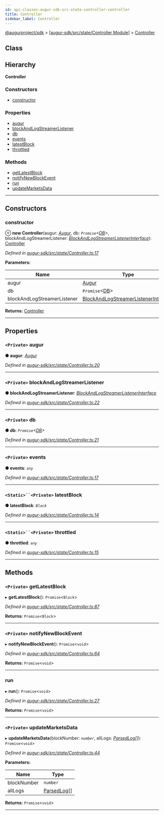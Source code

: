 ```yaml
---
id: api-classes-augur-sdk-src-state-controller-controller
title: Controller
sidebar_label: Controller
---
```


[@augurproject/sdk](api-readme.md) > [[augur-sdk/src/state/Controller Module]](api-modules-augur-sdk-src-state-controller-module.md) > [Controller](api-classes-augur-sdk-src-state-controller-controller.md)

## Class

## Hierarchy

**Controller**

### Constructors

* [constructor](api-classes-augur-sdk-src-state-controller-controller.md#constructor)

### Properties

* [augur](api-classes-augur-sdk-src-state-controller-controller.md#augur)
* [blockAndLogStreamerListener](api-classes-augur-sdk-src-state-controller-controller.md#blockandlogstreamerlistener)
* [db](api-classes-augur-sdk-src-state-controller-controller.md#db)
* [events](api-classes-augur-sdk-src-state-controller-controller.md#events)
* [latestBlock](api-classes-augur-sdk-src-state-controller-controller.md#latestblock)
* [throttled](api-classes-augur-sdk-src-state-controller-controller.md#throttled)

### Methods

* [getLatestBlock](api-classes-augur-sdk-src-state-controller-controller.md#getlatestblock)
* [notifyNewBlockEvent](api-classes-augur-sdk-src-state-controller-controller.md#notifynewblockevent)
* [run](api-classes-augur-sdk-src-state-controller-controller.md#run)
* [updateMarketsData](api-classes-augur-sdk-src-state-controller-controller.md#updatemarketsdata)

---

## Constructors

<a id="constructor"></a>

###  constructor

⊕ **new Controller**(augur: *[Augur](api-classes-augur-sdk-src-augur-augur.md)*, db: *`Promise`<[DB](api-classes-augur-sdk-src-state-db-db-db.md)>*, blockAndLogStreamerListener: *[BlockAndLogStreamerListenerInterface](api-interfaces-augur-sdk-src-state-db-blockandlogstreamerlistener-blockandlogstreamerlistenerinterface.md)*): [Controller](api-classes-augur-sdk-src-state-controller-controller.md)

*Defined in [augur-sdk/src/state/Controller.ts:17](https://github.com/AugurProject/augur/blob/3727cd4ec9/packages/augur-sdk/src/state/Controller.ts#L17)*

**Parameters:**

| Name | Type |
| ------ | ------ |
| augur | [Augur](api-classes-augur-sdk-src-augur-augur.md) |
| db | `Promise`<[DB](api-classes-augur-sdk-src-state-db-db-db.md)> |
| blockAndLogStreamerListener | [BlockAndLogStreamerListenerInterface](api-interfaces-augur-sdk-src-state-db-blockandlogstreamerlistener-blockandlogstreamerlistenerinterface.md) |

**Returns:** [Controller](api-classes-augur-sdk-src-state-controller-controller.md)

___

## Properties

<a id="augur"></a>

### `<Private>` augur

**● augur**: *[Augur](api-classes-augur-sdk-src-augur-augur.md)*

*Defined in [augur-sdk/src/state/Controller.ts:20](https://github.com/AugurProject/augur/blob/3727cd4ec9/packages/augur-sdk/src/state/Controller.ts#L20)*

___
<a id="blockandlogstreamerlistener"></a>

### `<Private>` blockAndLogStreamerListener

**● blockAndLogStreamerListener**: *[BlockAndLogStreamerListenerInterface](api-interfaces-augur-sdk-src-state-db-blockandlogstreamerlistener-blockandlogstreamerlistenerinterface.md)*

*Defined in [augur-sdk/src/state/Controller.ts:22](https://github.com/AugurProject/augur/blob/3727cd4ec9/packages/augur-sdk/src/state/Controller.ts#L22)*

___
<a id="db"></a>

### `<Private>` db

**● db**: *`Promise`<[DB](api-classes-augur-sdk-src-state-db-db-db.md)>*

*Defined in [augur-sdk/src/state/Controller.ts:21](https://github.com/AugurProject/augur/blob/3727cd4ec9/packages/augur-sdk/src/state/Controller.ts#L21)*

___
<a id="events"></a>

### `<Private>` events

**● events**: *`any`*

*Defined in [augur-sdk/src/state/Controller.ts:17](https://github.com/AugurProject/augur/blob/3727cd4ec9/packages/augur-sdk/src/state/Controller.ts#L17)*

___
<a id="latestblock"></a>

### `<Static>``<Private>` latestBlock

**● latestBlock**: *`Block`*

*Defined in [augur-sdk/src/state/Controller.ts:14](https://github.com/AugurProject/augur/blob/3727cd4ec9/packages/augur-sdk/src/state/Controller.ts#L14)*

___
<a id="throttled"></a>

### `<Static>``<Private>` throttled

**● throttled**: *`any`*

*Defined in [augur-sdk/src/state/Controller.ts:15](https://github.com/AugurProject/augur/blob/3727cd4ec9/packages/augur-sdk/src/state/Controller.ts#L15)*

___

## Methods

<a id="getlatestblock"></a>

### `<Private>` getLatestBlock

▸ **getLatestBlock**(): `Promise`<`Block`>

*Defined in [augur-sdk/src/state/Controller.ts:87](https://github.com/AugurProject/augur/blob/3727cd4ec9/packages/augur-sdk/src/state/Controller.ts#L87)*

**Returns:** `Promise`<`Block`>

___
<a id="notifynewblockevent"></a>

### `<Private>` notifyNewBlockEvent

▸ **notifyNewBlockEvent**(): `Promise`<`void`>

*Defined in [augur-sdk/src/state/Controller.ts:64](https://github.com/AugurProject/augur/blob/3727cd4ec9/packages/augur-sdk/src/state/Controller.ts#L64)*

**Returns:** `Promise`<`void`>

___
<a id="run"></a>

###  run

▸ **run**(): `Promise`<`void`>

*Defined in [augur-sdk/src/state/Controller.ts:27](https://github.com/AugurProject/augur/blob/3727cd4ec9/packages/augur-sdk/src/state/Controller.ts#L27)*

**Returns:** `Promise`<`void`>

___
<a id="updatemarketsdata"></a>

### `<Private>` updateMarketsData

▸ **updateMarketsData**(blockNumber: *`number`*, allLogs: *[ParsedLog](api-interfaces-augur-types-types-logs-parsedlog.md)[]*): `Promise`<`void`>

*Defined in [augur-sdk/src/state/Controller.ts:44](https://github.com/AugurProject/augur/blob/3727cd4ec9/packages/augur-sdk/src/state/Controller.ts#L44)*

**Parameters:**

| Name | Type |
| ------ | ------ |
| blockNumber | `number` |
| allLogs | [ParsedLog](api-interfaces-augur-types-types-logs-parsedlog.md)[] |

**Returns:** `Promise`<`void`>

___

